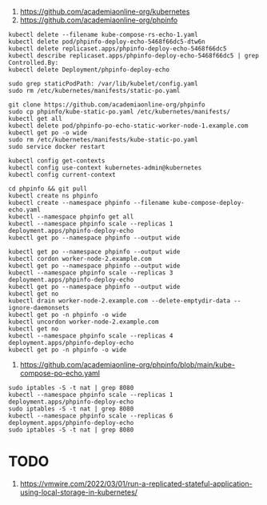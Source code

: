 1. https://github.com/academiaonline-org/kubernetes
2. https://github.com/academiaonline-org/phpinfo

```
kubectl delete --filename kube-compose-rs-echo-1.yaml 
kubectl delete pod/phpinfo-deploy-echo-5468f66dc5-dtw6n
kubectl delete replicaset.apps/phpinfo-deploy-echo-5468f66dc5
kubectl describe replicaset.apps/phpinfo-deploy-echo-5468f66dc5 | grep Controlled.By:
kubectl delete Deployment/phpinfo-deploy-echo
```
```
sudo grep staticPodPath: /var/lib/kubelet/config.yaml
sudo rm /etc/kubernetes/manifests/static-po.yaml
```
```
git clone https://github.com/academiaonline-org/phpinfo
sudo cp phpinfo/kube-static-po.yaml /etc/kubernetes/manifests/
kubectl get all
kubectl delete pod/phpinfo-po-echo-static-worker-node-1.example.com
kubectl get po -o wide
sudo rm /etc/kubernetes/manifests/kube-static-po.yaml
sudo service docker restart
```
```
kubectl config get-contexts
kubectl config use-context kubernetes-admin@kubernetes
kubectl config current-context
```
```
cd phpinfo && git pull
kubectl create ns phpinfo
kubectl create --namespace phpinfo --filename kube-compose-deploy-echo.yaml 
kubectl --namespace phpinfo get all
kubectl --namespace phpinfo scale --replicas 1 deployment.apps/phpinfo-deploy-echo
kubectl get po --namespace phpinfo --output wide
```
```
kubectl get po --namespace phpinfo --output wide
kubectl cordon worker-node-2.example.com
kubectl get po --namespace phpinfo --output wide
kubectl --namespace phpinfo scale --replicas 3 deployment.apps/phpinfo-deploy-echo
kubectl get po --namespace phpinfo --output wide
kubectl get no
kubectl drain worker-node-2.example.com --delete-emptydir-data --ignore-daemonsets
kubectl get po -n phpinfo -o wide
kubectl uncordon worker-node-2.example.com
kubectl get no
kubectl --namespace phpinfo scale --replicas 4 deployment.apps/phpinfo-deploy-echo
kubectl get po -n phpinfo -o wide
```
1. https://github.com/academiaonline-org/phpinfo/blob/main/kube-compose-po-echo.yaml
```
sudo iptables -S -t nat | grep 8080
kubectl --namespace phpinfo scale --replicas 1 deployment.apps/phpinfo-deploy-echo
sudo iptables -S -t nat | grep 8080
kubectl --namespace phpinfo scale --replicas 6 deployment.apps/phpinfo-deploy-echo
sudo iptables -S -t nat | grep 8080
```
# TODO
1. https://vmwire.com/2022/03/01/run-a-replicated-stateful-application-using-local-storage-in-kubernetes/
